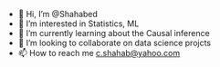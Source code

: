 - 👋 Hi, I’m @Shahabed
- 👀 I’m interested in Statistics, ML
- 🌱 I’m currently learning about the Causal inference
- 💞️ I’m looking to collaborate on data science projcts
- 📫 How to reach me c.shahab@yahoo.com

<!---
Shahabed/Shahabed is a ✨ special ✨ repository because its `README.md` (this file) appears on your GitHub profile.
You can click the Preview link to take a look at your changes.
--->
